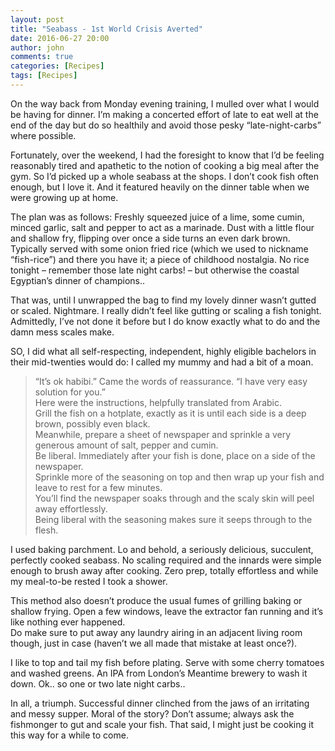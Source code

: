 ```yaml
---
layout: post
title: "Seabass - 1st World Crisis Averted"
date: 2016-06-27 20:00
author: john
comments: true
categories: [Recipes]
tags: [Recipes]
---
```


On the way back from Monday evening training, I mulled over what I would be having for dinner. I’m making a concerted effort of late to eat well at the end of the day but do so healthily and avoid those pesky “late-night-carbs” where possible.  

Fortunately, over the weekend, I had the foresight to know that I’d be feeling reasonably tired and apathetic to the notion of cooking a big meal after the gym. So I’d picked up a whole seabass at the shops. I don’t cook fish often enough, but I love it. And it featured heavily on the dinner table when we were growing up at home.  

The plan was as follows: Freshly squeezed juice of a lime, some cumin, minced garlic, salt and pepper to act as a marinade. Dust with a little flour and shallow fry, flipping over once a side turns an even dark brown.  
Typically served with some onion fried rice (which we used to nickname “fish-rice”) and there you have it; a piece of childhood nostalgia. No rice tonight – remember those late night carbs! – but otherwise the coastal Egyptian’s dinner of champions..  

That was, until I unwrapped the bag to find my lovely dinner wasn’t gutted or scaled. Nightmare. I really didn’t feel like gutting or scaling a fish tonight. Admittedly, I’ve not done it before but I do know exactly what to do and the damn mess scales make.  

SO, I did what all self-respecting, independent, highly eligible bachelors in their mid-twenties would do: I called my mummy and had a bit of a moan. 
> “It’s ok habibi.” 
Came the words of reassurance. 
> “I have very easy solution for you.”  
Here were the instructions, helpfully translated from Arabic.   
Grill the fish on a hotplate, exactly as it is until each side is a deep brown, possibly even black.  
Meanwhile, prepare a sheet of newspaper and sprinkle a very generous amount of salt, pepper and cumin.  
Be liberal. Immediately after your fish is done, place on a side of the newspaper.  
Sprinkle more of the seasoning on top and then wrap up your fish and leave to rest for a few minutes.  
You’ll find the newspaper soaks through and the scaly skin will peel away effortlessly.  
Being liberal with the seasoning makes sure it seeps through to the flesh.  

I used baking parchment. Lo and behold, a seriously delicious, succulent, perfectly cooked seabass. No scaling required and the innards were simple enough to brush away after cooking. Zero prep, totally effortless and while my meal-to-be rested I took a shower.  

This method also doesn’t produce the usual fumes of grilling baking or shallow frying. Open a few windows, leave the extractor fan running and it’s like nothing ever happened.  
Do make sure to put away any laundry airing in an adjacent living room though, just in case (haven’t we all made that mistake at least once?).  


I like to top and tail my fish before plating. Serve with some cherry tomatoes and washed greens. An IPA from London’s Meantime brewery to wash it down. Ok.. so one or two late night carbs..  

In all, a triumph. Successful dinner clinched from the jaws of an irritating and messy supper. Moral of the story? Don’t assume; always ask the fishmonger to gut and scale your fish. That said, I might just be cooking it this way for a while to come. 

